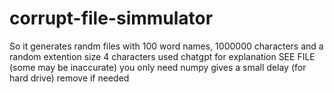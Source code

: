 # corrupt-file-simmulator
So it generates randm files with 100 word names, 1000000 characters and a random extention size 4 characters
used chatgpt for explanation SEE FILE (some may be inaccurate)
you only need numpy
gives a small delay (for hard drive) remove if needed
